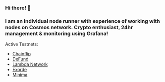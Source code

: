 ### Hi there! 👋 
### I am an individual node runner with experience of working with nodes on Cosmos network. Crypto enthusiast, 24hr management & monitoring using Grafana!


Active Testnets:

- [Chainflip](https://blocks-perseverance.chainflip.io/validator/cFJEiKb2qJS6QogxsLuDY3wknfNYvLWN6eHpEW2VvAnzbvURD)
- [DeFund](https://defund.explorers.guru/validator/defundvaloper1m0dw0wzsrvd9rgrv5ve9gqtkfspm4jah75j0n9)
- [Lambda Network]()
- [Exorde]()
- [Minima]()



